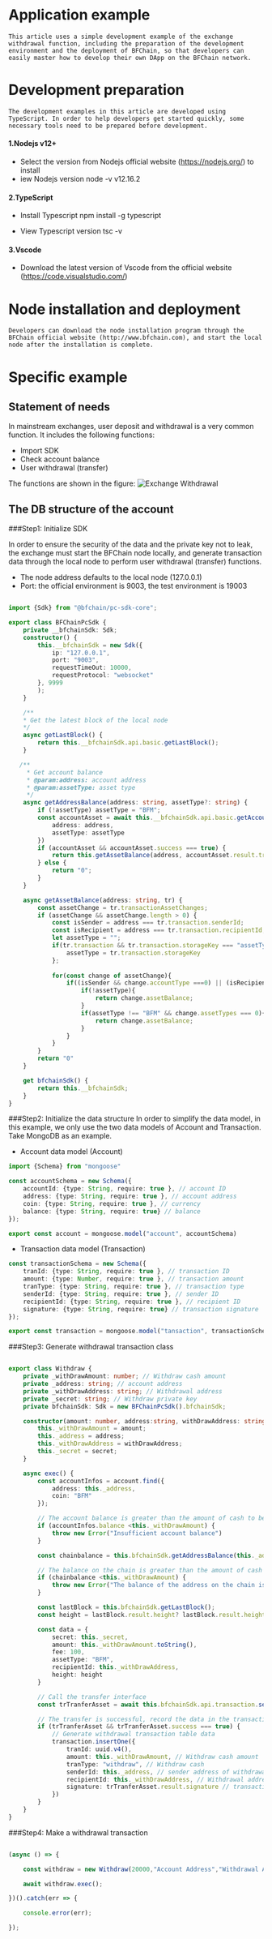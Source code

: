 # Application example

    This article uses a simple development example of the exchange withdrawal function, including the preparation of the development environment and the deployment of BFChain, so that developers can easily master how to develop their own DApp on the BFChain network.

# Development preparation
    The development examples in this article are developed using TypeScript. In order to help developers get started quickly, some necessary tools need to be prepared before development.

#### 1.Nodejs v12+
- Select the version from Nodejs official website (https://nodejs.org/) to install
- iew Nodejs version
node -v
v12.16.2

#### 2.TypeScript
- Install Typescript
npm install -g typescript

- View Typescript version
tsc -v

#### 3.Vscode
- Download the latest version of Vscode from the official website (https://code.visualstudio.com/)

# Node installation and deployment
    Developers can download the node installation program through the BFChain official website (http://www.bfchain.com), and start the local node after the installation is complete.

# Specific example
## Statement of needs

In mainstream exchanges, user deposit and withdrawal is a very common function.
It includes the following functions:

- Import SDK
- Check account balance
- User withdrawal (transfer)

The functions are shown in the figure:
![Exchange Withdrawal](./media/withdraw.png)

## The DB structure of the account

###Step1: Initialize SDK

In order to ensure the security of the data and the private key not to leak, the exchange must start the BFChain node locally, and generate transaction data through the local node to perform user withdrawal (transfer) functions.

- The node address defaults to the local node (127.0.0.1)
- Port: the official environment is 9003, the test environment is 19003

```ts

import {Sdk} from "@bfchain/pc-sdk-core";

export class BFChainPcSdk {
    private __bfchainSdk: Sdk;
    constructor() {
        this.__bfchainSdk = new Sdk({
            ip: "127.0.0.1",
            port: "9003",
            requestTimeOut: 10000,
            requestProtocol: "websocket"
        }, 9999
        );
    }

    /**
    * Get the latest block of the local node
    */
    async getLastBlock() {
        return this.__bfchainSdk.api.basic.getLastBlock();
    }

   /**
     * Get account balance
     * @param:address: account address
     * @param:assetType: asset type
     */
    async getAddressBalance(address: string, assetType?: string) {
        if (!assetType) assetType = "BFM";
        const accountAsset = await this.__bfchainSdk.api.basic.getAccountLastTransaction({
            address: address,
            assetType: assetType
        })
        if (accountAsset && accountAsset.success === true) {
            return this.getAssetBalance(address, accountAsset.result.transactionInBlock)
        } else {
            return "0";
        }
    }

    async getAssetBalance(address: string, tr) {
        const assetChange = tr.transactionAssetChanges;
        if (assetChange && assetChange.length > 0) {
            const isSender = address === tr.transaction.senderId;
            const isRecipient = address === tr.transaction.recipientId;
            let assetType = "";
            if(tr.transaction && tr.transaction.storageKey === "assetType" && tr.transaction.storageKey){
                assetType = tr.transaction.storageKey
            };
    
            for(const change of assetChange){
                if((isSender && change.accountType ===0) || (isRecipient && change.accountType === 1)){
                    if(!assetType){
                        return change.assetBalance;
                    }
                    if(assetType !== "BFM" && change.assetTypes === 0){
                        return change.assetBalance;
                    }
                }
            }
        }
        return "0"
    }

    get bfchainSdk() {
        return this.__bfchainSdk;
    }
}

```

###Step2: Initialize the data structure
In order to simplify the data model, in this example, we only use the two data models of Account and Transaction. Take MongoDB as an example.

- Account data model (Account)

```ts
import {Schema} from "mongoose"

const accountSchema = new Schema({
    accountId: {type: String, require: true }, // account ID
    address: {type: String, require: true }, // account address
    coin: {type: String, require: true }, // currency
    balance: {type: String, require: true} // balance
});

export const account = mongoose.model("account", accountSchema)
```
- Transaction data model (Transaction)

```ts
const transactionSchema = new Schema({
    tranId: {type: String, require: true }, // transaction ID
    amount: {type: Number, require: true }, // transaction amount
    tranType: {type: String, require: true }, // transaction type
    senderId: {type: String, require: true }, // sender ID
    recipientId: {type: String, require: true }, // recipient ID
    signature: {type: String, require: true} // transaction signature
});

export const transaction = mongoose.model("tansaction", transactionSchema)
```

###Step3: Generate withdrawal transaction class
```ts

export class Withdraw {
    private _withDrawAmount: number; // Withdraw cash amount
    private _address: string; // account address
    private _withDrawAddress: string; // Withdrawal address
    private _secret: string; // Withdraw private key
    private bfchainSdk: Sdk = new BFChainPcSdk().bfchainSdk;

    constructor(amount: number, address:string, withDrawAddress: string, secret: string) {
        this._withDrawAmount = amount;
        this._address = address;
        this._withDrawAddress = withDrawAddress;
        this._secret = secret;
    }

    async exec() {
        const accountInfos = account.find({
            address: this._address,
            coin: "BFM"
        });

        // The account balance is greater than the amount of cash to be withdrawn
        if (accountInfos.balance <this._withDrawAmount) {
            throw new Error("Insufficient account balance")
        }

        const chainbalance = this.bfchainSdk.getAddressBalance(this._address);

        // The balance on the chain is greater than the amount of cash to be withdrawn
        if (chainbalance <this._withDrawAmount) {
            throw new Error("The balance of the address on the chain is insufficient")
        }

        const lastBlock = this.bfchainSdk.getLastBlock();
        const height = lastBlock.result.height? lastBlock.result.height: 1;

        const data = {
            secret: this._secret,
            amount: this._withDrawAmount.toString(),
            fee: 100,
            assetType: "BFM",
            recipientId: this._withDrawAddress,
            height: height
        }

        // Call the transfer interface
        const trTranferAsset = await this.bfchainSdk.api.transaction.sendTransferAsset(data);

        // The transfer is successful, record the data in the transaction table
        if (trTranferAsset && trTranferAsset.success === true) {
            // Generate withdrawal transaction table data
            transaction.insertOne({
                tranId: uuid.v4(),
                amount: this._withDrawAmount, // Withdraw cash amount
                tranType: "withdraw", // Withdraw cash
                senderId: this._address, // sender address of withdrawal
                recipientId: this._withDrawAddress, // Withdrawal address
                signature: trTranferAsset.result.signature // transaction signature
            })
        }
    }
}

```

###Step4: Make a withdrawal transaction
```ts

(async () => {

    const withdraw = new Withdraw(20000,"Account Address","Withdrawal Address","Account Address Private Key");

    await withdraw.exec();

})().catch(err => {

    console.error(err);

});

```
